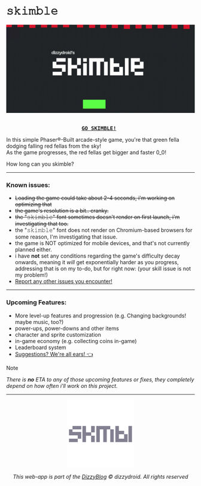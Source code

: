 # 𝚜𝚔𝚒𝚖𝚋𝚕𝚎

<div id="header" align="center">
 <img src="assets/img/skimblegif.gif">
</div>

<pre align = "center"> <b> 
<a href="https://dizzydroid.github.io/skimble/">GO SKIMBLE!</a> </b>
</pre>

In this simple Phaser®-Built arcade-style game, you're that green fella dodging falling red fellas from the sky!<br>
As the game progresses, the red fellas get bigger and faster 0_0!<br>

How long can you skimble?

______________________________________
### Known issues: 
- ~~Loading the game could take about 2-4 seconds, i'm working on optimizing that~~
- ~~the game's resolution is a bit.. cranky.~~
- ~~the "𝚜𝚔𝚒𝚖𝚋𝚕𝚎" font sometimes doesn't render on first launch, i'm investigating that too.~~
- the "𝚜𝚔𝚒𝚖𝚋𝚕𝚎" font does not render on Chromium-based browsers for some reason, I'm investigating that issue.
- the game is NOT optimized for mobile devices, and that's not currently planned either.
- i have <b>not</b> set any conditions regarding the game's difficulty decay onwards, meaning it <i>will</i> get exponentially harder as you progress, addressing that is on my to-do, but for right now: (your skill issue is not my problem!)
- [Report any other issues you encounter!](https://github.com/dizzydroid/skimble/issues)
___________________________________________________________

### Upcoming Features: 
- More level-up features and progression (e.g. Changing backgrounds! maybe music, too?)
- power-ups, power-downs and other items
- character and sprite customization
- in-game economy (e.g. collecting coins in-game)
- Leaderboard system
- [Suggestions? We're all ears! 👈 ](https://github.com/dizzydroid/skimble/discussions)

> [!NOTE]
<i>There is <b>no</b> ETA to any of those upcoming features or fixes, they completely depend on how often i'll work on this project.
___________________________________________________________

<div id="footer" align="center">
 <img src="assets/img/skmbl_logo.png">
</div>


<p align="center"> This web-app is part of the <a href = "https://dizzydroid.github.io/blog.html">DizzyBlog</a> © dizzydroid. All rights reserved </p>



